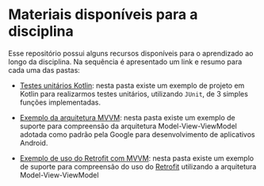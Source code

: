 # Materiais disponíveis para a disciplina

Esse repositório possui alguns recursos disponíveis para o aprendizado ao longo da disciplina. Na sequência é apresentado um link e resumo para cada uma das pastas:

- [Testes unitários Kotlin](testes-unitarios): nesta pasta existe um exemplo de projeto em Kotlin para realizarmos testes unitários, utilizando `JUnit`, de 3 simples funções implementadas. 

- [Exemplo da arquitetura MVVM](exemplo-mvvm): nesta pasta existe um exemplo de suporte para compreensão da arquitetura Model-View-ViewModel adotada como padrão pela Google para desenvolvimento de aplicativos Android.

- [Exemplo de uso do Retrofit com MVVM](exemplo-retrofit): nesta pasta existe um exemplo de suporte para compreensão do uso do [Retrofit](https://square.github.io/retrofit/) utilizando a arquitetura Model-View-ViewModel